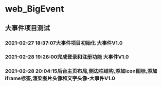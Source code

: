 # web_BigEvent
## 大事件项目测试
### 2021-02-27 18:37:07大事件项目初始化  大事件V1.0
### 2021-02-28 19:26:00完成登录和注册功能 大事件V1.0
### 2021-02-28 20:04:15后台主页布局,侧边栏结构,添加icon图标,添加iframe标签,渲染图片头像和文字头像-大事件V1.0
